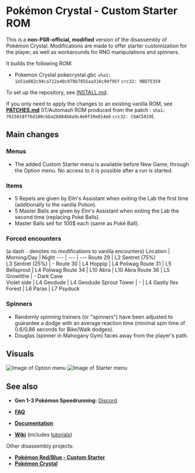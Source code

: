 
# Pokémon Crystal - Custom Starter ROM

This is a **non-PSR-official, modified** version of the disassembly of Pokémon Crystal. Modifications are made to offer starter customization for the player, as well as workarounds for RNG manipulations and spinners.

It builds the following ROM:

- Pokemon Crystal pokecrystal.gbc `sha1: 1e51e882c94ca722a40c070b7855aa316c94f95f` `crc32: 9BD75359`

To set up the repository, see [INSTALL.md](INSTALL.md).

If you only need to apply the changes to an existing vanilla ROM, see [**PATCHES.md**](PATCHES.md) (IT/Automash ROM produced from the patch : `sha1: 7615018f76d100cbba26884b8a9c4e0f39e014e6` `crc32: C8AC5819`).

## Main changes
### Menus
- The added Custom Starter menu is available before New Game, through the Option menu. No access to it is possible after a run is started.
### Items
- 5 Repels are given by Elm's Assistant when exiting the Lab the first time (additionally to the vanilla Potion).
- 5 Master Balls are given by Elm's Assistant when exiting the Lab the second time (replacing Poké Balls).
- Master Balls sell for 100$ each (same as Poké Ball).

### Forced encounters
(a dash `-` denotes no modifications to vanilla encounters)
Location | Morning/Day | Night
--- | --- | ---
Route 29 | L2 Sentret (75%) <br/> L3 Sentret (25%) | -
Route 30 | L4 Hoppip | L4 Poliwag
Route 31 | L5 Bellsprout | L4 Poliwag
Route 34 | L10 Abra | L10 Abra
Route 36 | L5 Growlithe | -
Dark Cave <br/> Violet side | L4 Geodude | L4 Geodude
Sprout Tower | - | L4 Gastly
Ilex Forest | L6 Paras | L7 Psyduck

### Spinners
- Randomly spinning trainers (or "spinners") have been adjusted to guarantee a dodge with an average reaction time (minimal spin time of 0.6/0.86 seconds for Bike/Walk dodges).
- Douglas (spinner in Mahogany Gym) faces away from the player's path.

## Visuals
![Image of Option menu](https://i.imgur.com/U9FqOvC.png)
![Image of Starter menu](https://i.imgur.com/0KuyUBi.png)

## See also

- **Gen 1-3 Pokémon Speedrunning:** [Discord][speedrun-discord]

- [**FAQ**](FAQ.md)
- [**Documentation**][docs]
- [**Wiki**][wiki] (includes [tutorials][tutorials])

Other disassembly projects:

- [**Pokémon Red/Blue - Custom Starter**][pokered-custom-starter]
- [**Pokémon Crystal**][pokecrystal]

[speedrun-discord]: https://discord.gg/NjQFEkc
[pokered-custom-starter]: https://github.com/Arcaseriam/pokered-custom-starter
[pokecrystal]: https://github.com/pret/pokecrystal
[docs]: https://pret.github.io/pokecrystal/
[wiki]: https://github.com/pret/pokecrystal/wiki
[tutorials]: https://github.com/pret/pokecrystal/wiki/Tutorials
